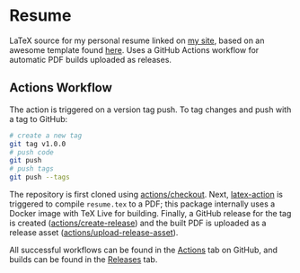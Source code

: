 # Resume

LaTeX source for my personal resume linked on [my site](https://chris.santamaria.me/), based on an awesome template found [here](https://github.com/lcfyi/software-resume-template). Uses a GitHub Actions workflow for automatic PDF builds uploaded as releases.

## Actions Workflow

The action is triggered on a version tag push. To tag changes and push with a tag to GitHub:

```bash
# create a new tag
git tag v1.0.0
# push code
git push
# push tags
git push --tags
```

The repository is first cloned using [actions/checkout](https://github.com/actions/checkout). Next, [latex-action](https://github.com/xu-cheng/latex-action) is triggered to compile `resume.tex` to a PDF; this package internally uses a Docker image with TeX Live for building. Finally, a GitHub release for the tag is created ([actions/create-release](https://github.com/actions/create-release)) and the built PDF is uploaded as a release asset ([actions/upload-release-asset](actions/upload-release-asset)).

All successful workflows can be found in the [Actions](https://github.com/chrissantamaria/resume/actions) tab on GitHub, and builds can be found in the [Releases](https://github.com/chrissantamaria/resume/releases) tab.
